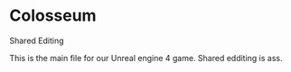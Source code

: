 # Colosseum
Shared Editing

This is the main file for our Unreal engine 4 game. Shared edditing is ass.
